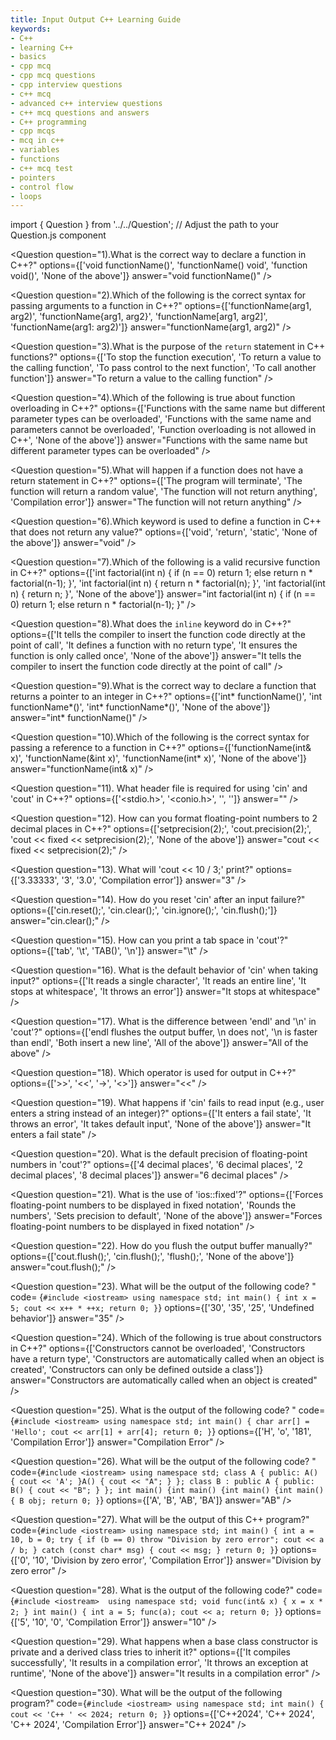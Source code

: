 ```yaml
---
title: Input Output C++ Learning Guide
keywords: 
- C++
- learning C++ 
- basics
- cpp mcq
- cpp mcq questions
- cpp interview questions
- c++ mcq
- advanced c++ interview questions
- c++ mcq questions and answers
- C++ programming
- cpp mcqs
- mcq in c++
- variables
- functions
- c++ mcq test
- pointers
- control flow
- loops
---
```


import { Question } from '../../Question';  // Adjust the path to your Question.js component

  <Question
    question="1).What is the correct way to declare a function in C++?"
    options={['void functionName()', 'functionName() void', 'function void()', 'None of the above']}
    answer="void functionName()"
  />

  <Question
    question="2).Which of the following is the correct syntax for passing arguments to a function in C++?"
    options={['functionName(arg1, arg2)', 'functionName{arg1, arg2}', 'functionName[arg1, arg2]', 'functionName(arg1: arg2)']}
    answer="functionName(arg1, arg2)"
  />

  <Question
    question="3).What is the purpose of the `return` statement in C++ functions?"
    options={['To stop the function execution', 'To return a value to the calling function', 'To pass control to the next function', 'To call another function']}
    answer="To return a value to the calling function"
  />

  <Question
    question="4).Which of the following is true about function overloading in C++?"
    options={['Functions with the same name but different parameter types can be overloaded', 'Functions with the same name and parameters cannot be overloaded', 'Function overloading is not allowed in C++', 'None of the above']}
    answer="Functions with the same name but different parameter types can be overloaded"
  />

  <Question
    question="5).What will happen if a function does not have a return statement in C++?"
    options={['The program will terminate', 'The function will return a random value', 'The function will not return anything', 'Compilation error']}
    answer="The function will not return anything"
  />

  <Question
    question="6).Which keyword is used to define a function in C++ that does not return any value?"
    options={['void', 'return', 'static', 'None of the above']}
    answer="void"
  />

  <Question
    question="7).Which of the following is a valid recursive function in C++?"
    options={['int factorial(int n) { if (n == 0) return 1; else return n * factorial(n-1); }', 'int factorial(int n) { return n * factorial(n); }', 'int factorial(int n) { return n; }', 'None of the above']}
    answer="int factorial(int n) { if (n == 0) return 1; else return n * factorial(n-1); }"
  />

  <Question
    question="8).What does the `inline` keyword do in C++?"
    options={['It tells the compiler to insert the function code directly at the point of call', 'It defines a function with no return type', 'It ensures the function is only called once', 'None of the above']}
    answer="It tells the compiler to insert the function code directly at the point of call"
  />

  <Question
    question="9).What is the correct way to declare a function that returns a pointer to an integer in C++?"
    options={['int* functionName()', 'int functionName*()', 'int* functionName*()', 'None of the above']}
    answer="int* functionName()"
  />

  <Question
    question="10).Which of the following is the correct syntax for passing a reference to a function in C++?"
    options={['functionName(int& x)', 'functionName(&int x)', 'functionName(int* x)', 'None of the above']}
    answer="functionName(int& x)"
  />


  <Question
    question="11). What header file is required for using 'cin' and 'cout' in C++?"
    options={['<stdio.h>', '<conio.h>', '<iostream>', '<fstream>']}
    answer="<iostream>"
  />

  
<Question
  question="12). How can you format floating-point numbers to 2 decimal places in C++?"
  options={['setprecision(2);', 'cout.precision(2);', 'cout << fixed << setprecision(2);', 'None of the above']}
  answer="cout << fixed << setprecision(2);"
/>

<Question
  question="13). What will 'cout << 10 / 3;' print?"
  options={['3.33333', '3', '3.0', 'Compilation error']}
  answer="3"
/>

<Question
  question="14). How do you reset 'cin' after an input failure?"
  options={['cin.reset();', 'cin.clear();', 'cin.ignore();', 'cin.flush();']}
  answer="cin.clear();"
/>

<Question
  question="15). How can you print a tab space in 'cout'?"
  options={['tab', '\\t', 'TAB()', '\\n']}
  answer="\t"
/>

<Question
  question="16). What is the default behavior of 'cin' when taking input?"
  options={['It reads a single character', 'It reads an entire line', 'It stops at whitespace', 'It throws an error']}
  answer="It stops at whitespace"
/>

<Question
  question="17). What is the difference between 'endl' and '\\n' in 'cout'?"
  options={['endl flushes the output buffer, \\n does not', '\\n is faster than endl', 'Both insert a new line', 'All of the above']}
  answer="All of the above"
/>

<Question
  question="18). Which operator is used for output in C++?"
  options={['>>', '<<', '->', '<>']}
  answer="<<"
/>

<Question
  question="19). What happens if 'cin' fails to read input (e.g., user enters a string instead of an integer)?"
  options={['It enters a fail state', 'It throws an error', 'It takes default input', 'None of the above']}
  answer="It enters a fail state"
/>

<Question
  question="20). What is the default precision of floating-point numbers in 'cout'?"
  options={['4 decimal places', '6 decimal places', '2 decimal places', '8 decimal places']}
  answer="6 decimal places"
/>

<Question
  question="21). What is the use of 'ios::fixed'?"
  options={['Forces floating-point numbers to be displayed in fixed notation', 'Rounds the numbers', 'Sets precision to default', 'None of the above']}
  answer="Forces floating-point numbers to be displayed in fixed notation"
/>

<Question
  question="22). How do you flush the output buffer manually?"
  options={['cout.flush();', 'cin.flush();', 'flush();', 'None of the above']}
  answer="cout.flush();"
/>

<Question
    question="23). What will be the output of the following code? "
    code= {`#include <iostream>
          using namespace std;
          int main() {
            int x = 5;
            cout << x++ * ++x;
            return 0;
          }`}
    options={['30', '35', '25', 'Undefined behavior']}
    answer="35"
/>

<Question
    question="24). Which of the following is true about constructors in C++?"
    options={['Constructors cannot be overloaded', 'Constructors have a return type', 'Constructors are automatically called when an object is created', 'Constructors can only be defined outside a class']}
    answer="Constructors are automatically called when an object is created"
/>

<Question
    question="25). What is the output of the following code? "
    code={`#include <iostream>
          using namespace std;
          int main() {
            char arr[] = 'Hello';
            cout << arr[1] + arr[4];
            return 0;
          }`}
    options={['H', 'o', '181', 'Compilation Error']}
    answer="Compilation Error"
/>

<Question
    question="26). What will be the output of the following code? "
    code={`#include <iostream>
          using namespace std;
          class A {
          public:
              A() { cout << 'A'; }A() { cout << "A"; }
          };
          class B : public A {
          public:
              B() { cout << "B"; }
          };
          int main() {int main() {int main() {int main() {
              B obj;
              return 0;
          }`}
    options={['A', 'B', 'AB', 'BA']}
    answer="AB"
/>


<Question
    question="27). What will be the output of this C++ program?" 
    code={`#include <iostream>
          using namespace std;
          int main() {
              int a = 10, b = 0;
              try {
                  if (b == 0)
                      throw "Division by zero error";
                  cout << a / b;
              }
              catch (const char* msg) {
                  cout << msg;
              }
              return 0;
          }`}
    options={['0', '10', 'Division by zero error', 'Compilation Error']}
    answer="Division by zero error"
/>

<Question
    question="28). What is the output of the following code?"
    code={`#include <iostream> 
          using namespace std;
          void func(int& x) {
              x = x * 2;
          }
          int main() {
              int a = 5;
              func(a);
              cout << a;
              return 0;
    }`}
    options={['5', '10', '0', 'Compilation Error']}
    answer="10"
/>

<Question
    question="29). What happens when a base class constructor is private and a derived class tries to inherit it?"
    options={['It compiles successfully', 'It results in a compilation error', 'It throws an exception at runtime', 'None of the above']}
    answer="It results in a compilation error"
/>

<Question
    question="30). What will be the output of the following program?"
    code={`#include <iostream>
          using namespace std;
          int main() {
            cout << 'C++ ' << 2024;
            return 0;
          }`}
    options={['C++2024', 'C++ 2024', 'C++  2024', 'Compilation Error']}
    answer="C++ 2024"
/>
